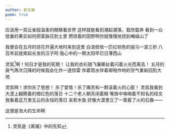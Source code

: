 ```yaml
---
author: 郭文瀚
poem: true
---
```


应该用一双云雀般温柔的眼睛看世界
这样就能看到潮起潮落，载欣载奔
看到一众低垂的果实如何把茎脉压到土里
燃烧着的田野啊你就慢慢地烧到崦嵫山了

我便会在五月的琼花开遍大地时来到这里
白浪依依一匹红棕色的骏马一波三折
八百年前就束起长发的汉子呵
我心中的一颗太阳早已日薄西山

灵氛[^1]啊！何日才是我的死期！
让我的衣衫随飞廉撕扯着闪着火光而离去！
五月的戾气再次沉降的时候我会化作一道惊雷
伴着雨水伴着噼啪作响的空气重新回到大地

灵氛啊！求你杀了思想！
杀了爱情！杀了痛苦和一颗滚着火的心脏！
灵氛我看到大漠上翻腾着的橙红色的落日
十二个老人朝天闭着眼
嘴唇中喃喃着不知名的经文
我看着这万里无云的永恒的落日 呆若木鱼
好像大漠里立了一尊着了火的石像——

这便是浩大的生命啊

[^1]: 灵氛是《离骚》中的先知
